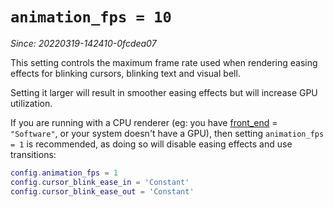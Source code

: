 # `animation_fps = 10`

*Since: 20220319-142410-0fcdea07*

This setting controls the maximum frame rate used when rendering easing effects
for blinking cursors, blinking text and visual bell.

Setting it larger will result in smoother easing effects but will increase GPU
utilization.

If you are running with a CPU renderer (eg: you have [front_end](front_end.md)
= `"Software"`, or your system doesn't have a GPU), then setting `animation_fps
= 1` is recommended, as doing so will disable easing effects and use
transitions:

```lua
config.animation_fps = 1
config.cursor_blink_ease_in = 'Constant'
config.cursor_blink_ease_out = 'Constant'
```

